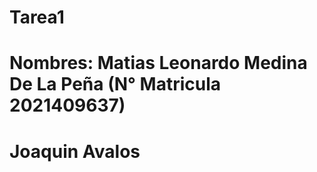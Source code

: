 # Tarea1

# Nombres: Matias Leonardo Medina De La Peña (N° Matricula 2021409637) 
# 	   Joaquin Avalos
